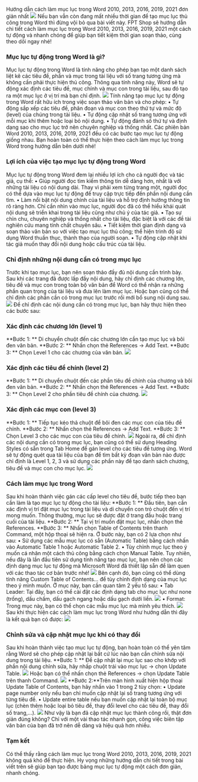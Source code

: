 Hướng dẫn cách làm mục lục trong Word 2010, 2013, 2016, 2019, 2021 đơn giản nhất
![](https://cdn2.fptshop.com.vn/unsafe/1920x0/filters:quality(100)/2022_6_15_637909297136791321_muc-luc.jpg)
Nếu bạn vẫn còn đang mất nhiều thời gian để tạo mục lục thủ công trong Word thì đừng vội bỏ qua bài viết này. FPT Shop sẽ hướng dẫn chi tiết cách làm mục lục trong Word 2010, 2013, 2016, 2019, 2021 một cách tự động và nhanh chóng để giúp bạn tiết kiệm thời gian soạn thảo, cùng theo dõi ngay nhé!
### Mục lục tự động trong Word là gì?
Mục lục tự động trong Word là tính năng cho phép bạn tạo một danh sách liệt kê các tiêu đề, phần và mục trong tài liệu với số trang tương ứng mà không cần phải thực hiện thủ công. Thông qua tính năng này, Word sẽ tự động xác định các tiêu đề, mục chính và mục con trong tài liệu, sau đó tạo ra một mục lục ở vị trí mà bạn chỉ định.
![](https://cdn2.fptshop.com.vn/unsafe/Uploads/images/tin-tuc/146703/Originals/cach-lam-muc-luc-trong-word-13.jpg)
Tính năng tạo mục lục tự động trong Word rất hữu ích trong việc soạn thảo văn bản và cho phép:
•	Tự động sắp xếp các tiêu đề, phân đoạn và mục con theo thứ tự và mức độ (level) của chúng trong tài liệu.
•	Tự động cập nhật số trang tương ứng với mỗi mục khi thêm hoặc loại bỏ nội dung.
•	Tự động đánh số thứ tự và định dạng sao cho mục lục trở nên chuyên nghiệp và thống nhất.
Các phiên bản Word 2010, 2013, 2016, 2019, 2021 đều có các bước tạo mục lục tự động giống nhau. Bạn hoàn toàn có thể thực hiện theo cách làm mục lục trong Word trong hướng dẫn bên dưới nhé!
### Lợi ích của việc tạo mục lục tự động trong Word
Mục lục tự động trong Word đem lại nhiều lợi ích cho cả người đọc và tác giả, cụ thể:
•	Giúp người đọc tìm kiếm thông tin dễ dàng hơn, nhất là với những tài liệu có nội dung dài. Thay vì phải xem từng trang một, người đọc có thể dựa vào mục lục tự động để truy cập trực tiếp đến phần nội dung cần tìm.
•	Làm nổi bật nội dung chính của tài liệu và hỗ trợ định hướng thông tin rõ ràng hơn. Chỉ cần nhìn vào mục lục, người đọc đã có thể hiểu khái quát nội dung sẽ triển khai trong tài liệu cũng như chủ ý của tác giả.
•	Tạo sự chỉn chu, chuyên nghiệp và thống nhất cho tài liệu, đặc biệt là với các đề tài nghiên cứu mang tính chất chuyên sâu.
•	Tiết kiệm thời gian định dạng và soạn thảo văn bản so với việc tạo mục lục thủ công; thể hiện trình độ sử dụng Word thuần thục, thành thạo của người soạn.
•	Tự động cập nhật khi tác giả muốn thay đổi nội dung hoặc cấu trúc của tài liệu.
### Chỉ định những nội dung cần có trong mục lục
Trước khi tạo mục lục, bạn nên soạn thảo đầy đủ nội dung cần trình bày. Sau khi các trang đã được lấp đầy nội dung, hãy chỉ định các chương lớn, tiêu đề và mục con trong toàn bộ văn bản để Word có thể nhận ra những phần quan trọng của tài liệu và đưa lên làm mục lục. Hoặc bạn cũng có thể chỉ định các phần cần có trong mục lục trước rồi mới bổ sung nội dung sau.
![](https://cdn2.fptshop.com.vn/unsafe/Uploads/images/tin-tuc/146703/Originals/cach-lam-muc-luc-trong-word-1.jpg)
Để chỉ định các nội dung cần có trong mục lục, bạn hãy thực hiện theo các bước sau:
### Xác định các chương lớn (level 1)
**Bước 1: ** Di chuyển chuột đến các chương lớn cần tạo mục lục và bôi đen văn bản. 
**Bước 2: ** Nhấn chọn thẻ References → Add Text.
**Bước 3: ** Chọn Level 1 cho các chương của văn bản.
![](https://cdn2.fptshop.com.vn/unsafe/Uploads/images/tin-tuc/146703/Originals/cach-lam-muc-luc-trong-word-2.jpg)
### Xác định các tiêu đề chính (level 2)
**Bước 1: ** Di chuyển chuột đến các phần tiêu đề chính của chương và bôi đen văn bản.
**Bước 2: ** Nhấn chọn thẻ References → Add Text.
**Bước 3: ** Chọn Level 2 cho phần tiêu đề chính của chương.
![](https://cdn2.fptshop.com.vn/unsafe/Uploads/images/tin-tuc/146703/Originals/cach-lam-muc-luc-trong-word-3.jpg)
### Xác định các mục con (level 3)
**Bước 1: ** Tiếp tục kéo thả chuột để bôi đen các mục con của tiêu đề chính.
**Bước 2: ** Nhấn chọn thẻ References → Add Text.
**Bước 3: ** Chọn Level 3 cho các mục con của tiêu đề chính.
![](https://cdn2.fptshop.com.vn/unsafe/Uploads/images/tin-tuc/146703/Originals/cach-lam-muc-luc-trong-word-4.jpg)
Ngoài ra, để chỉ định các nội dung cần có trong mục lục, bạn cũng có thể sử dụng Heading Styles có sẵn trong Tab Home để gán level cho các tiêu đề tương ứng. Word sẽ tự động quét qua tài liệu của bạn để tìm bất kỳ đoạn văn bản nào được chỉ định là Level 1, 2, 3 và sử dụng các phần này để tạo danh sách chương, tiêu đề và mục con cho mục lục.
![](https://cdn2.fptshop.com.vn/unsafe/Uploads/images/tin-tuc/146703/Originals/cach-lam-muc-luc-trong-word-5.jpg)
### Cách làm mục lục trong Word
Sau khi hoàn thành việc gán các cấp level cho tiêu đề, bước tiếp theo bạn cần làm là tạo mục lục tự động cho tài liệu:
**Bước 1: ** Đầu tiên, bạn cần xác định vị trí đặt mục lục trong tài liệu và di chuyển con trỏ chuột đến vị trí mong muốn. Thông thường, mục lục sẽ được đặt ở trang đầu hoặc trang cuối của tài liệu.
**Bước 2: ** Tại vị trí muốn đặt mục lục, nhấn chọn thẻ References.
**Bước 3: ** Nhấn chọn Table of Contents trên thanh Command, một hộp thoại sẽ hiện ra. Ở bước này, bạn có 2 lựa chọn như sau:
•	Sử dụng các mẫu mục lục có sẵn (Automatic Table) bằng cách nhấn vào Automatic Table 1 hoặc Automatic Table 2. 
•	Tùy chỉnh mục lục theo ý muốn cá nhân một cách thủ công bằng cách chọn Manual Table. Tuy nhiên, nếu đây là lần đầu tiên sử dụng tính năng tạo mục lục, bạn nên chọn các định dạng mục lục tự động mà Microsoft Word đã thiết lập sẵn để làm quen với các thao tác cơ bản trước nhé!
![](https://cdn2.fptshop.com.vn/unsafe/Uploads/images/tin-tuc/146703/Originals/cach-lam-muc-luc-trong-word-6.jpg)
Bên cạnh đó, bạn cũng có thể dùng tính năng Custom Table of Contents… để tùy chỉnh định dạng của mục lục theo ý mình muốn. Ở mục này, bạn cần quan tâm 2 yếu tố sau:
•	Tab Leader: Tại đây, bạn có thể cài đặt các định dạng tab cho mục lục như none (trống), dấu chấm, dấu gạch ngang hoặc dấu gạch dưới liền.
![](https://cdn2.fptshop.com.vn/unsafe/Uploads/images/tin-tuc/146703/Originals/cach-lam-muc-luc-trong-word-7.jpg)
•	Format: Trong mục này, bạn có thể chọn các mẫu mục lục mà mình yêu thích.
![](https://cdn2.fptshop.com.vn/unsafe/Uploads/images/tin-tuc/146703/Originals/cach-lam-muc-luc-trong-word-8.jpg)
Sau khi thực hiện các cách làm mục lục trong Word như hướng dẫn thì đây là kết quả bạn có được: 
![](https://cdn2.fptshop.com.vn/unsafe/Uploads/images/tin-tuc/146703/Originals/cach-lam-muc-luc-trong-word-9.jpg)
### Chỉnh sửa và cập nhật mục lục khi có thay đổi
Sau khi hoàn thành việc tạo mục lục tự động, bạn hoàn toàn có thể yên tâm rằng Word sẽ cho phép cập nhật lại bất cứ lúc nào bạn cần chỉnh sửa nội dung trong tài liệu. 
**Bước 1: ** Để cập nhật lại mục lục sao cho khớp với phần nội dung chỉnh sửa, hãy nhấp chuột trái vào mục lục → chọn Update Table.
![](https://cdn2.fptshop.com.vn/unsafe/Uploads/images/tin-tuc/146703/Originals/cach-lam-muc-luc-trong-word-10.jpg)
Hoặc bạn có thể nhấn chọn thẻ References → chọn Update Table trên thanh Command. 
![](https://cdn2.fptshop.com.vn/unsafe/Uploads/images/tin-tuc/146703/Originals/cach-lam-muc-luc-trong-word-11.jpg)
**Bước 2:**Trên màn hình xuất hiện hộp thoại Update Table of Contents, bạn hãy nhấn vào 1 trong 2 tùy chọn:
•	Update page number only nếu bạn chỉ muốn cập nhật lại số trang tương ứng với từng tiêu đề.
•	Update entire table nếu bạn muốn cập nhật lại toàn bộ mục lục (chèn thêm hoặc loại bỏ tiêu đề, thay đổi level cho các tiêu đề, thay đổi số trang,...).
![](https://cdn2.fptshop.com.vn/unsafe/Uploads/images/tin-tuc/146703/Originals/cach-lam-muc-luc-trong-word-12.jpg)
Như vậy là bạn đã cập nhật mục lục thành công rồi, thật đơn giản đúng không? Chỉ với một vài thao tác nhanh gọn, công việc biên tập văn bản của bạn đã trở nên dễ dàng và hiệu quả hơn nhiều.
###  Tạm kết
Có thể thấy rằng cách làm mục lục trong Word 2010, 2013, 2016, 2019, 2021 không quá khó để thực hiện. Hy vọng những hướng dẫn chi tiết trong bài viết trên sẽ giúp bạn tạo được bảng mục lục tự động một cách đơn giản, nhanh chóng.

